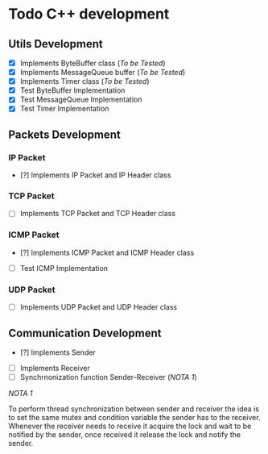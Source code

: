 # Todo C++ development

## Utils Development

- [x] Implements ByteBuffer class (*To be Tested*)
- [x] Implements MessageQueue buffer (*To be Tested*)
- [x] Implements Timer class (*To be Tested*)
- [x] Test ByteBuffer Implementation
- [x] Test MessageQueue Implementation
- [x] Test Timer Implementation

## Packets Development

### IP Packet

- [?] Implements IP Packet and IP Header class

### TCP Packet

- [ ] Implements TCP Packet and TCP Header class

### ICMP Packet

- [?] Implements ICMP Packet and ICMP Header class
- [ ] Test ICMP Implementation

### UDP Packet

- [ ] Implements UDP Packet and UDP Header class


## Communication Development

- [?] Implements Sender
- [ ] Implements Receiver
- [ ] Synchrnonization function Sender-Receiver (*NOTA 1*)

*NOTA 1*

To perform thread synchronization between sender and receiver the idea is to
set the same mutex and condition variable the sender has to the receiver.
Whenever the receiver needs to receive it acquire the lock and wait to be
notified by the sender, once received it release the lock and notify the sender.
